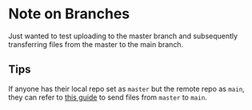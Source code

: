 # Note on Branches

Just wanted to test uploading to the master branch and subsequently transferring files from the master to the main branch.

## Tips
If anyone has their local repo set as `master` but the remote repo as `main`, they can refer to [this guide](https://github.com/StevenMMortimer/master-to-main/blob/main/README.md) to send files from `master` to `main`.

